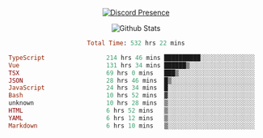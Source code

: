 <!DOCTYPE html>
<body>
<div align="center">

  [![Discord Presence](https://lanyard.cnrad.dev/api/576097150359044106)](https://discord.com/users/576097150359044106)
  
  ![Github Stats](https://github-readme-stats.vercel.app/api?username=verycrunchy&show_icons=true&theme=radical)

<!--START_SECTION:waka-->

```ruby
Total Time: 532 hrs 22 mins

TypeScript                 214 hrs 46 mins ██████████░░░░░░░░░░░░░░░   40.35 %
Vue                        131 hrs 34 mins ██████▒░░░░░░░░░░░░░░░░░░   24.72 %
TSX                        69 hrs 0 mins   ███▒░░░░░░░░░░░░░░░░░░░░░   12.96 %
JSON                       28 hrs 46 mins  █▒░░░░░░░░░░░░░░░░░░░░░░░   05.41 %
JavaScript                 24 hrs 34 mins  █░░░░░░░░░░░░░░░░░░░░░░░░   04.62 %
Bash                       10 hrs 52 mins  ▓░░░░░░░░░░░░░░░░░░░░░░░░   02.04 %
unknown                    10 hrs 28 mins  ▒░░░░░░░░░░░░░░░░░░░░░░░░   01.97 %
HTML                       6 hrs 52 mins   ▒░░░░░░░░░░░░░░░░░░░░░░░░   01.29 %
YAML                       6 hrs 12 mins   ▒░░░░░░░░░░░░░░░░░░░░░░░░   01.17 %
Markdown                   6 hrs 10 mins   ▒░░░░░░░░░░░░░░░░░░░░░░░░   01.16 %
```

<!--END_SECTION:waka-->
</div>
</body>
</html>

